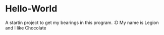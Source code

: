 # Hello-World
A startin project to get my bearings in this program. :D
My name is Legion and I like Chocolate
